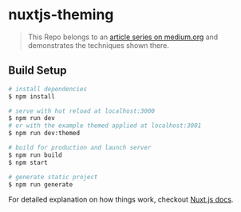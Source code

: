 # nuxtjs-theming

> This Repo belongs to an [article series on medium.org](https://medium.com/p/18e9caa1dfd9) and demonstrates the techniques shown there.

## Build Setup

``` bash
# install dependencies
$ npm install

# serve with hot reload at localhost:3000
$ npm run dev
# or with the example themed applied at localhost:3001
$ npm run dev:themed

# build for production and launch server
$ npm run build
$ npm start

# generate static project
$ npm run generate
```

For detailed explanation on how things work, checkout [Nuxt.js docs](https://nuxtjs.org).
